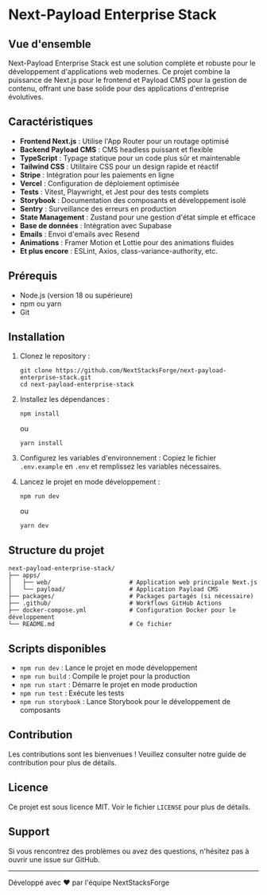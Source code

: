 # Next-Payload Enterprise Stack

## Vue d'ensemble

Next-Payload Enterprise Stack est une solution complète et robuste pour le développement d'applications web modernes. Ce projet combine la puissance de Next.js pour le frontend et Payload CMS pour la gestion de contenu, offrant une base solide pour des applications d'entreprise évolutives.

## Caractéristiques

- **Frontend Next.js** : Utilise l'App Router pour un routage optimisé
- **Backend Payload CMS** : CMS headless puissant et flexible
- **TypeScript** : Typage statique pour un code plus sûr et maintenable
- **Tailwind CSS** : Utilitaire CSS pour un design rapide et réactif
- **Stripe** : Intégration pour les paiements en ligne
- **Vercel** : Configuration de déploiement optimisée
- **Tests** : Vitest, Playwright, et Jest pour des tests complets
- **Storybook** : Documentation des composants et développement isolé
- **Sentry** : Surveillance des erreurs en production
- **State Management** : Zustand pour une gestion d'état simple et efficace
- **Base de données** : Intégration avec Supabase
- **Emails** : Envoi d'emails avec Resend
- **Animations** : Framer Motion et Lottie pour des animations fluides
- **Et plus encore** : ESLint, Axios, class-variance-authority, etc.

## Prérequis

- Node.js (version 18 ou supérieure)
- npm ou yarn
- Git

## Installation

1. Clonez le repository :
   ```
   git clone https://github.com/NextStacksForge/next-payload-enterprise-stack.git
   cd next-payload-enterprise-stack
   ```

2. Installez les dépendances :
   ```
   npm install
   ```
   ou
   ```
   yarn install
   ```

3. Configurez les variables d'environnement :
   Copiez le fichier `.env.example` en `.env` et remplissez les variables nécessaires.

4. Lancez le projet en mode développement :
   ```
   npm run dev
   ```
   ou
   ```
   yarn dev
   ```

## Structure du projet

```
next-payload-enterprise-stack/
├── apps/
│   ├── web/                      # Application web principale Next.js
│   └── payload/                  # Application Payload CMS
├── packages/                     # Packages partagés (si nécessaire)
├── .github/                      # Workflows GitHub Actions
├── docker-compose.yml            # Configuration Docker pour le développement
└── README.md                     # Ce fichier
```

## Scripts disponibles

- `npm run dev` : Lance le projet en mode développement
- `npm run build` : Compile le projet pour la production
- `npm run start` : Démarre le projet en mode production
- `npm run test` : Exécute les tests
- `npm run storybook` : Lance Storybook pour le développement de composants

## Contribution

Les contributions sont les bienvenues ! Veuillez consulter notre guide de contribution pour plus de détails.

## Licence

Ce projet est sous licence MIT. Voir le fichier `LICENSE` pour plus de détails.

## Support

Si vous rencontrez des problèmes ou avez des questions, n'hésitez pas à ouvrir une issue sur GitHub.

---

Développé avec ❤️ par l'équipe NextStacksForge